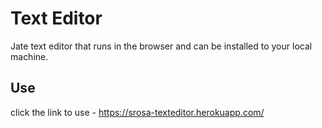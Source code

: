 # Text Editor

Jate text editor that runs in the browser and can be installed to your local machine. 

## Use

click the link to use - 
https://srosa-texteditor.herokuapp.com/


